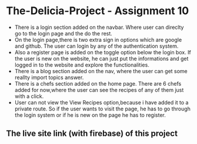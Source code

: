 
# The-Delicia-Project - Assignment 10

* There is a login section added on the navbar. Where user can direclty go to the login page and the do the rest.
* On the login page,there is two extra sign in options which are google and github. The user can login by any of the authentication system.
* Also a register page is added on the toggle option below the login box. If the user is new on the website, he can just put the informations and get logged in to the website and explore the functionalities.
* There is a blog section added on the nav, where the user can get some reallty import topics answer. 
* There is a chefs section added on the home page. There are 6 chefs added for now,where the user can see the recipes of any of them just with a click.
* User can not view the View Recipes option,because i have added it to a private route. So if the user wants to visit the page, he has to go through the login system or if he is new on the page he has to register.



## The live site link (with firebase) of this project 




